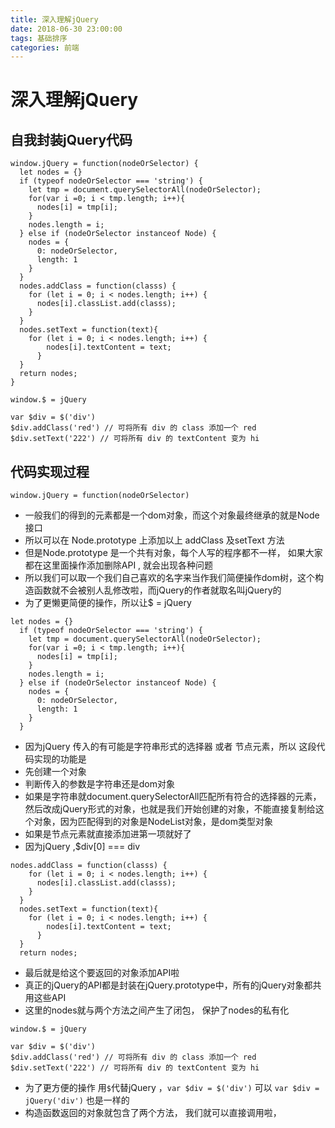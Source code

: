 ```yaml
---
title: 深入理解jQuery
date: 2018-06-30 23:00:00
tags: 基础排序
categories: 前端
---
```


# 深入理解jQuery

## 自我封装jQuery代码
```
window.jQuery = function(nodeOrSelector) {
  let nodes = {}
  if (typeof nodeOrSelector === 'string') {
    let tmp = document.querySelectorAll(nodeOrSelector);
    for(var i =0; i < tmp.length; i++){
      nodes[i] = tmp[i];
    }
    nodes.length = i;
  } else if (nodeOrSelector instanceof Node) {
    nodes = {
      0: nodeOrSelector,
      length: 1
    }
  }
  nodes.addClass = function(classs) {
    for (let i = 0; i < nodes.length; i++) {
      nodes[i].classList.add(classs);
    }
  }
  nodes.setText = function(text){
    for (let i = 0; i < nodes.length; i++) {
        nodes[i].textContent = text;
      }
  }
  return nodes;
}

window.$ = jQuery

var $div = $('div')
$div.addClass('red') // 可将所有 div 的 class 添加一个 red
$div.setText('222') // 可将所有 div 的 textContent 变为 hi
```

## 代码实现过程
```
window.jQuery = function(nodeOrSelector) 
```
- 一般我们的得到的元素都是一个dom对象，而这个对象最终继承的就是Node接口
- 所以可以在 Node.prototype 上添加以上 addClass 及setText 方法
- 但是Node.prototype 是一个共有对象，每个人写的程序都不一样， 如果大家都在这里面操作添加删除API  ,   就会出现各种问题
- 所以我们可以取一个我们自己喜欢的名字来当作我们简便操作dom树，这个构造函数就不会被别人乱修改啦，而jQuery的作者就取名叫jQuery的
- 为了更懒更简便的操作，所以让$ = jQuery

```
let nodes = {}
  if (typeof nodeOrSelector === 'string') {
    let tmp = document.querySelectorAll(nodeOrSelector);
    for(var i =0; i < tmp.length; i++){
      nodes[i] = tmp[i];
    }
    nodes.length = i;
  } else if (nodeOrSelector instanceof Node) {
    nodes = {
      0: nodeOrSelector,
      length: 1
    }
  }
```

- 因为jQuery 传入的有可能是字符串形式的选择器 或者 节点元素，所以   这段代码实现的功能是
- 先创建一个对象
- 判断传入的参数是字符串还是dom对象
- 如果是字符串就document.querySelectorAll匹配所有符合的选择器的元素，然后改成jQuery形式的对象，也就是我们开始创建的对象，不能直接复制给这个对象，因为匹配得到的对象是NodeList对象，是dom类型对象
- 如果是节点元素就直接添加进第一项就好了
- 因为jQuery ,$div[0] === div

```
nodes.addClass = function(classs) {
    for (let i = 0; i < nodes.length; i++) {
      nodes[i].classList.add(classs);
    }
  }
  nodes.setText = function(text){
    for (let i = 0; i < nodes.length; i++) {
        nodes[i].textContent = text;
      }
  }
  return nodes;
  ```
  
  - 最后就是给这个要返回的对象添加API啦
  - 真正的jQuery的API都是封装在jQuery.prototype中，所有的jQuery对象都共用这些API
  - 这里的nodes就与两个方法之间产生了闭包， 保护了nodes的私有化
 
```
window.$ = jQuery

var $div = $('div')
$div.addClass('red') // 可将所有 div 的 class 添加一个 red
$div.setText('222') // 可将所有 div 的 textContent 变为 hi
```

- 为了更方便的操作 用`$`代替jQuery  ，`var $div = $('div')` 可以 `var $div = jQuery('div')` 也是一样的
- 构造函数返回的对象就包含了两个方法，  我们就可以直接调用啦， 


